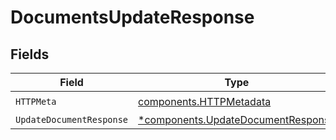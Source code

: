 # DocumentsUpdateResponse


## Fields

| Field                                                                                   | Type                                                                                    | Required                                                                                | Description                                                                             |
| --------------------------------------------------------------------------------------- | --------------------------------------------------------------------------------------- | --------------------------------------------------------------------------------------- | --------------------------------------------------------------------------------------- |
| `HTTPMeta`                                                                              | [components.HTTPMetadata](../../models/components/httpmetadata.md)                      | :heavy_check_mark:                                                                      | N/A                                                                                     |
| `UpdateDocumentResponse`                                                                | [*components.UpdateDocumentResponse](../../models/components/updatedocumentresponse.md) | :heavy_minus_sign:                                                                      | N/A                                                                                     |
